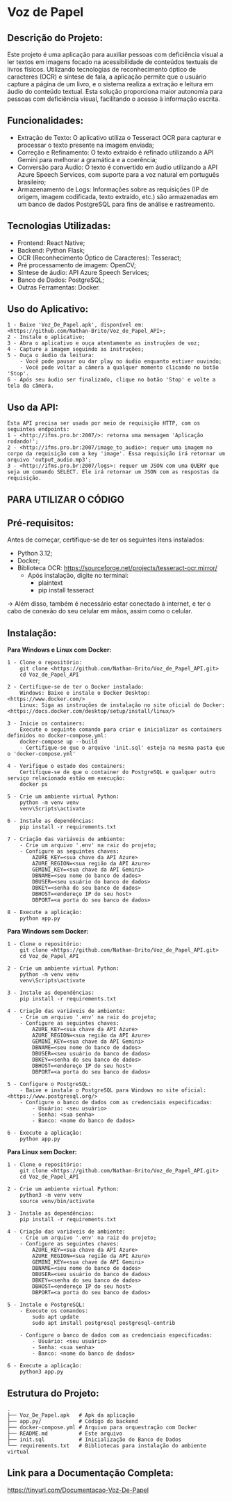 # Voz de Papel

## Descrição do Projeto:
Este projeto é uma aplicação para auxiliar pessoas com deficiência visual a ler textos em imagens focado na acessibilidade de conteúdos textuais de livros físicos. Utilizando tecnologias de reconhecimento óptico de caracteres (OCR) e síntese de fala, a aplicação permite que o usuário capture a página de um livro, e o sistema realiza a extração e leitura em áudio do conteúdo textual. Esta solução proporciona maior autonomia para pessoas com deficiência visual, facilitando o acesso à informação escrita.

## Funcionalidades:
 - Extração de Texto: O aplicativo utiliza o Tesseract OCR para capturar e processar o texto presente na imagem enviada;
 - Correção e Refinamento: O texto extraído é refinado utilizando a API Gemini para melhorar a gramática e a coerência;
 - Conversão para Áudio: O texto é convertido em áudio utilizando a API Azure Speech Services, com suporte para a voz natural em português brasileiro;
 - Armazenamento de Logs: Informações sobre as requisições (IP de origem, imagem codificada, texto extraído, etc.) são armazenadas em um banco de dados PostgreSQL para fins de análise e rastreamento.

## Tecnologias Utilizadas:
 - Frontend: React Native;
 - Backend: Python Flask; 
 - OCR (Reconhecimento Óptico de Caracteres): Tesseract;
 - Pré processamento de imagem: OpenCV;
 - Síntese de áudio: API Azure Speech Services;
 - Banco de Dados: PostgreSQL;
 - Outras Ferramentas: Docker.

## Uso do Aplicativo: 
    1 - Baixe 'Voz_De_Papel.apk', disponível em: <https://github.com/Nathan-Brito/Voz_de_Papel_API>;
    2 - Instale o aplicativo;
    3 - Abra o aplicativo e ouça atentamente as instruções de voz;
    4 - Capture a imagem seguindo as instruções;
    5 - Ouça o áudio da leitura:
        - Você pode pausar ou dar play no áudio enquanto estiver ouvindo;
        - Você pode voltar a câmera a qualquer momento clicando no botão 'Stop'.
    6 - Após seu áudio ser finalizado, clique no botão 'Stop' e volte a tela da câmera.  

## Uso da API:
    Esta API precisa ser usada por meio de requisição HTTP, com os seguintes endpoints:
    1 - <http://ifms.pro.br:2007/>: retorna uma mensagem 'Aplicação rodando!';
    2 - <http://ifms.pro.br:2007/image_to_audio>: requer uma imagem no corpo da requisição com a key 'image'. Essa requisição irá retornar um arquivo 'output_audio.mp3'; 
    3 - <http://ifms.pro.br:2007/logs>: requer um JSON com uma QUERY que seja um comando SELECT. Ele irá retornar um JSON com as respostas da requisição. 

## **PARA UTILIZAR O CÓDIGO**

## Pré-requisitos:
Antes de começar, certifique-se de ter os seguintes itens instalados:
 - Python 3.12; 
 - Docker; 
 - Biblioteca OCR: <https://sourceforge.net/projects/tesseract-ocr.mirror/>
    - Após instalação, digite no terminal:
        - plaintext
        - pip install tesseract

 -> Além disso, também é necessário estar conectado à internet, e ter o cabo de conexão do seu celular em mãos, assim como o celular. 

## Instalação:

**Para Windows e Linux com Docker:**

    1 - Clone o repositório:
        git clone <https://github.com/Nathan-Brito/Voz_de_Papel_API.git>
        cd Voz_de_Papel_API
    
    2 - Certifique-se de ter o Docker instalado:
        Windows: Baixe e instale o Docker Desktop: <https://www.docker.com/>
        Linux: Siga as instruções de instalação no site oficial do Docker: <https://docs.docker.com/desktop/setup/install/linux/>

    3 - Inicie os containers:
        Execute o seguinte comando para criar e inicializar os containers definidos no docker-compose.yml:
        docker-compose up --build
        - Certifique-se que o arquivo 'init.sql' esteja na mesma pasta que o 'docker-compose.yml'

    4 - Verifique o estado dos containers:
        Certifique-se de que o container do PostgreSQL e qualquer outro serviço relacionado estão em execução:
        docker ps

    5 - Crie um ambiente virtual Python:
        python -m venv venv
        venv\Scripts\activate

    6 - Instale as dependências:
        pip install -r requirements.txt

    7 - Criação das variáveis de ambiente: 
        - Crie um arquivo '.env' na raiz do projeto;
        - Configure as seguintes chaves: 
            AZURE_KEY=<sua chave da API Azure>
            AZURE_REGION=<sua região da API Azure>
            GEMINI_KEY=<sua chave da API Gemini>
            DBNAME=<seu nome do banco de dados>
            DBUSER=<seu usuário do banco de dados>
            DBKEY=<senha do seu banco de dados>
            DBHOST=<endereço IP do seu host>
            DBPORT=<a porta do seu banco de dados>

    8 - Execute a aplicação:
        python app.py

**Para Windows sem Docker:**

    1 - Clone o repositório:
        git clone <https://github.com/Nathan-Brito/Voz_de_Papel_API.git>
        cd Voz_de_Papel_API

    2 - Crie um ambiente virtual Python:
        python -m venv venv
        venv\Scripts\activate

    3 - Instale as dependências:
        pip install -r requirements.txt

    4 - Criação das variáveis de ambiente: 
        - Crie um arquivo '.env' na raiz do projeto;
        - Configure as seguintes chaves: 
            AZURE_KEY=<sua chave da API Azure>
            AZURE_REGION=<sua região da API Azure>
            GEMINI_KEY=<sua chave da API Gemini>
            DBNAME=<seu nome do banco de dados>
            DBUSER=<seu usuário do banco de dados>
            DBKEY=<senha do seu banco de dados>
            DBHOST=<endereço IP do seu host>
            DBPORT=<a porta do seu banco de dados>

    5 - Configure o PostgreSQL:
        - Baixe e instale o PostgreSQL para Windows no site oficial: <https://www.postgresql.org/>
        - Configure o banco de dados com as credenciais especificadas:
            - Usuário: <seu usuário>
            - Senha: <sua senha>
            - Banco: <nome do banco de dados>
            
    6 - Execute a aplicação:
        python app.py

**Para Linux sem Docker:**

    1 - Clone o repositório:
        git clone <https://github.com/Nathan-Brito/Voz_de_Papel_API.git>
        cd Voz_de_Papel_API

    2 - Crie um ambiente virtual Python:
        python3 -m venv venv
        source venv/bin/activate

    3 - Instale as dependências:
        pip install -r requirements.txt

    4 - Criação das variáveis de ambiente: 
        - Crie um arquivo '.env' na raiz do projeto;
        - Configure as seguintes chaves: 
            AZURE_KEY=<sua chave da API Azure>
            AZURE_REGION=<sua região da API Azure>
            GEMINI_KEY=<sua chave da API Gemini>
            DBNAME=<seu nome do banco de dados>
            DBUSER=<seu usuário do banco de dados>
            DBKEY=<senha do seu banco de dados>
            DBHOST=<endereço IP do seu host>
            DBPORT=<a porta do seu banco de dados>

    5 - Instale o PostgreSQL:
        - Execute os comandos:
            sudo apt update
            sudo apt install postgresql postgresql-contrib
            
        - Configure o banco de dados com as credenciais especificadas:
            - Usuário: <seu usuário>
            - Senha: <sua senha>
            - Banco: <nome do banco de dados>

    6 - Execute a aplicação:
        python3 app.py

## Estrutura do Projeto:
```plaintext 
.
├── Voz_De_Papel.apk   # Apk da aplicação
├── app.py/            # Código do backend
├── docker-compose.yml # Arquivo para orquestração com Docker
├── README.md          # Este arquivo
├── init.sql           # Inicialização do Banco de Dados
└── requirements.txt   # Bibliotecas para instalação do ambiente virtual
```

## Link para a Documentação Completa:  
<https://tinyurl.com/Documentacao-Voz-De-Papel>
